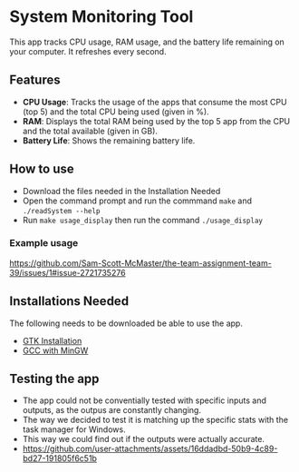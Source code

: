 # System Monitoring Tool
This app tracks CPU usage, RAM usage, and the battery life remaining on your computer. It refreshes every second.

## Features
- **CPU Usage**: Tracks the usage of the apps that consume the most CPU (top 5) and the total CPU being used (given in %).
- **RAM**: Displays the total RAM being used by the top 5 app from the CPU and the total available (given in GB).
- **Battery Life**: Shows the remaining battery life.

## How to use
- Download the files needed in the Installation Needed
- Open the command prompt and run the commmand `make` and `./readSystem --help`
- Run `make usage_display` then run the command `./usage_display`
  
### Example usage
https://github.com/Sam-Scott-McMaster/the-team-assignment-team-39/issues/1#issue-2721735276

## Installations Needed
The following needs to be downloaded be able to use the app. 
- [GTK Installation](https://www.gtk.org/docs/installations/windows#using-gtk-from-msys2-packages)
- [GCC with MinGW](https://code.visualstudio.com/docs/cpp/config-mingw)

## Testing the app
- The app could not be conventially tested with specific inputs and outputs, as the outpus are constantly changing.
- The way we decided to test it is matching up the specific stats with the task manager for Windows. 
- This way we could find out if the outputs were actually accurate.
- https://github.com/user-attachments/assets/16ddadbd-50b9-4c89-bd27-191805f6c51b

